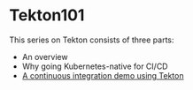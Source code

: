 # Tekton101

This series on Tekton consists of three parts:
* An overview
* Why going Kubernetes-native for CI/CD
* [A continuous integration demo using Tekton](https://github.com/dewan-ahmed/Tekton101/1%20-%20Tekton%20CI%20Demo.md)
